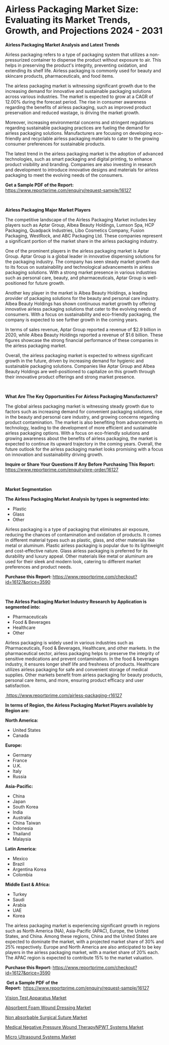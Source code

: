 <p><h1>Airless Packaging Market Size: Evaluating its Market Trends, Growth, and Projections 2024 - 2031</h1></p><p><strong>Airless Packaging Market Analysis and Latest Trends</strong></p>
<p><p>Airless packaging refers to a type of packaging system that utilizes a non-pressurized container to dispense the product without exposure to air. This helps in preserving the product's integrity, preventing oxidation, and extending its shelf life. Airless packaging is commonly used for beauty and skincare products, pharmaceuticals, and food items.</p><p>The airless packaging market is witnessing significant growth due to the increasing demand for innovative and sustainable packaging solutions across various industries. The market is expected to grow at a CAGR of 12.00% during the forecast period. The rise in consumer awareness regarding the benefits of airless packaging, such as improved product preservation and reduced wastage, is driving the market growth.</p><p>Moreover, increasing environmental concerns and stringent regulations regarding sustainable packaging practices are fueling the demand for airless packaging solutions. Manufacturers are focusing on developing eco-friendly and recyclable airless packaging materials to cater to the growing consumer preferences for sustainable products.</p><p>The latest trend in the airless packaging market is the adoption of advanced technologies, such as smart packaging and digital printing, to enhance product visibility and branding. Companies are also investing in research and development to introduce innovative designs and materials for airless packaging to meet the evolving needs of the consumers.</p></p>
<p><strong>Get a Sample PDF of the Report:&nbsp;</strong> <a href="https://www.reportprime.com/enquiry/request-sample/16127">https://www.reportprime.com/enquiry/request-sample/16127</a></p>
<p>&nbsp;</p>
<p><strong>Airless Packaging Major Market Players</strong></p>
<p><p>The competitive landscape of the Airless Packaging Market includes key players such as Aptar Group, Albea Beauty Holdings, Lumson Spa, HCP Packaging, Quadpack Industries, Libo Cosmetics Company, Fusion Packaging, WestRock, and ABC Packaging Ltd. These companies represent a significant portion of the market share in the airless packaging industry.</p><p>One of the prominent players in the airless packaging market is Aptar Group. Aptar Group is a global leader in innovative dispensing solutions for the packaging industry. The company has seen steady market growth due to its focus on sustainability and technological advancements in airless packaging solutions. With a strong market presence in various industries such as personal care, beauty, and pharmaceuticals, Aptar Group is well-positioned for future growth.</p><p>Another key player in the market is Albea Beauty Holdings, a leading provider of packaging solutions for the beauty and personal care industry. Albea Beauty Holdings has shown continuous market growth by offering innovative airless packaging solutions that cater to the evolving needs of consumers. With a focus on sustainability and eco-friendly packaging, the company is expected to see further growth in the coming years.</p><p>In terms of sales revenue, Aptar Group reported a revenue of $2.9 billion in 2020, while Albea Beauty Holdings reported a revenue of $1.6 billion. These figures showcase the strong financial performance of these companies in the airless packaging market.</p><p>Overall, the airless packaging market is expected to witness significant growth in the future, driven by increasing demand for hygienic and sustainable packaging solutions. Companies like Aptar Group and Albea Beauty Holdings are well-positioned to capitalize on this growth through their innovative product offerings and strong market presence.</p></p>
<p>&nbsp;</p>
<p><strong>What Are The Key Opportunities For Airless Packaging Manufacturers?</strong></p>
<p><p>The global airless packaging market is witnessing steady growth due to factors such as increasing demand for convenient packaging solutions, rise in the beauty and personal care industry, and growing concerns regarding product contamination. The market is also benefiting from advancements in technology, leading to the development of more efficient and sustainable airless packaging options. With a focus on eco-friendly solutions and growing awareness about the benefits of airless packaging, the market is expected to continue its upward trajectory in the coming years. Overall, the future outlook for the airless packaging market looks promising with a focus on innovation and sustainability driving growth.</p></p>
<p><strong>Inquire or Share Your Questions If Any Before Purchasing This Report:</strong> <a href="https://www.reportprime.com/enquiry/pre-order/16127">https://www.reportprime.com/enquiry/pre-order/16127</a></p>
<p>&nbsp;</p>
<p><strong>Market Segmentation</strong></p>
<p><strong>The Airless Packaging Market Analysis by types is segmented into:</strong></p>
<p><ul><li>Plastic</li><li>Glass</li><li>Other</li></ul></p>
<p><p>Airless packaging is a type of packaging that eliminates air exposure, reducing the chances of contamination and oxidation of products. It comes in different material types such as plastic, glass, and other materials like metal or aluminum. Plastic airless packaging is popular due to its lightweight and cost-effective nature. Glass airless packaging is preferred for its durability and luxury appeal. Other materials like metal or aluminum are used for their sleek and modern look, catering to different market preferences and product needs.</p></p>
<p><strong>Purchase this Report:&nbsp;</strong><a href="https://www.reportprime.com/checkout?id=16127&price=3590">https://www.reportprime.com/checkout?id=16127&price=3590</a></p>
<p>&nbsp;</p>
<p><strong>The Airless Packaging Market Industry Research by Application is segmented into:</strong></p>
<p><ul><li>Pharmaceuticals</li><li>Food & Beverages</li><li>Healthcare</li><li>Other</li></ul></p>
<p><p>Airless packaging is widely used in various industries such as Pharmaceuticals, Food & Beverages, Healthcare, and other markets. In the pharmaceutical sector, airless packaging helps to preserve the integrity of sensitive medications and prevent contamination. In the food & beverages industry, it ensures longer shelf life and freshness of products. Healthcare utilizes airless packaging for safe and convenient storage of medical supplies. Other markets benefit from airless packaging for beauty products, personal care items, and more, ensuring product efficacy and user satisfaction.</p></p>
<p><a href="https://www.reportprime.com/airless-packaging-r16127">&nbsp;https://www.reportprime.com/airless-packaging-r16127</a></p>
<p><strong>In terms of Region, the Airless Packaging Market Players available by Region are:</strong></p>
<p>
    <p> <strong> North America: </strong>
        <ul>
            <li>United States</li>
            <li>Canada</li>
        </ul>
        </p> 
    <p> <strong> Europe: </strong>
        <ul>
            <li>Germany</li>
            <li>France</li>
            <li>U.K.</li>
            <li>Italy</li>
            <li>Russia</li>
        </ul>
        </p> 
    <p> <strong> Asia-Pacific: </strong>
        <ul>
            <li>China</li>
            <li>Japan</li>
            <li>South Korea</li>
            <li>India</li>
            <li>Australia</li>
            <li>China Taiwan</li>
            <li>Indonesia</li>
            <li>Thailand</li>
            <li>Malaysia</li>
        </ul>
        </p> 
    <p> <strong> Latin America: </strong>
        <ul>
            <li>Mexico</li>
            <li>Brazil</li>
            <li>Argentina Korea</li>
            <li>Colombia</li>
        </ul>
        </p> 
    <p> <strong> Middle East & Africa: </strong>
        <ul>
            <li>Turkey</li>
            <li>Saudi</li>
            <li>Arabia</li>
            <li>UAE</li>
            <li>Korea</li>
        </ul>
    </p>
    </p>
<p><p>The airless packaging market is experiencing significant growth in regions such as North America (NA), Asia-Pacific (APAC), Europe, the United States, and China. Among these regions, China and the United States are expected to dominate the market, with a projected market share of 30% and 25% respectively. Europe and North America are also anticipated to be key players in the airless packaging market, with a market share of 20% each. The APAC region is expected to contribute 15% to the market valuation.</p></p>
<p><strong>Purchase this Report: </strong><a href="https://www.reportprime.com/checkout?id=16127&price=3590">https://www.reportprime.com/checkout?id=16127&price=3590</a></p>
<p>&nbsp;<strong>Get a Sample PDF of the Report:&nbsp;&nbsp;</strong><a href="https://www.reportprime.com/enquiry/request-sample/16127">https://www.reportprime.com/enquiry/request-sample/16127</a></p>
<p><strong></strong></p>
<p><p><a href="https://medium.com/@neilrogers69/global-vision-test-apparatus-market-is-projected-to-grow-at-a-cagr-of-4-8-a1dd4308c62c">Vision Test Apparatus Market</a></p><p><a href="https://medium.com/@randaarks98078567/absorbent-foam-wound-dressing-market-essentials-key-market-players-demand-drivers-and-roi-18ab5fa8a5af">Absorbent Foam Wound Dressing Market</a></p><p><a href="https://medium.com/@kelleebernier1851/emerging-non-absorbable-surgical-suture-market-opportunities-market-analysis-for-investors-and-38379ead7664">Non absorbable Surgical Suture Market</a></p><p><a href="https://medium.com/@sallyselcenk46/emerging-medical-negative-pressure-wound-therapynpwt-systems-market-opportunities-market-analysis-ecf256c66db8">Medical Negative Pressure Wound TherapyNPWT Systems Market</a></p><p><a href="https://medium.com/@denisolden565/micro-ultrasound-systems-market-research-report-market-forecast-and-growth-prospects-with-a-steady-ab64496cc2ba">Micro Ultrasound Systems Market</a></p></p>